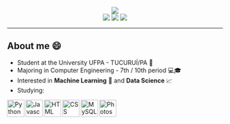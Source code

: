 <div align="center">
<img src="https://i.imgur.com/7ZmSBHB.png" />
</div>
<div align="center">
 <a href="https://www.instagram.com/loch_lucas/" target="_blank"><img src="https://img.shields.io/badge/-Instagram-%23E4405F?style=for-the-badge&logo=instagram&logoColor=white" target="_blank"></a>
 <a href = "mailto:lucas.loch.79"><img src="https://img.shields.io/badge/-Gmail-%23333?style=for-the-badge&logo=gmail&logoColor=white" target="_blank"></a>
 <a href="https://www.linkedin.com/in/lucas-loch-259b48231/" target="_blank"><img src="https://img.shields.io/badge/-LinkedIn-%230077B5?style=for-the-badge&logo=linkedin&logoColor=white" target="_blank"></a>
</div>
<hr>

## About me :smile:
- Student at the University UFPA - TUCURUÍ/PA :school_satchel:
- Majoring in Computer Engineering - 7th / 10th period :computer::mortar_board:
- Interested in <b>Machine Learning</b> 🤖 and <b>Data Science</b> :chart_with_upwards_trend:
- Studying: <br>
 <img align="left" alt="Python logo" src="https://cdn.jsdelivr.net/gh/devicons/devicon/icons/python/python-original.svg" width="40" height="40"/>
 <img align="left" alt="Javascript logo" src="https://cdn.jsdelivr.net/gh/devicons/devicon/icons/javascript/javascript-original.svg" width="40" height="40"/>
 <img align="left" alt="HTML logo" src="https://cdn.jsdelivr.net/gh/devicons/devicon/icons/html5/html5-original.svg" width="40" height="40"/>
 <img align="left" alt="CSS logo" src="https://cdn.jsdelivr.net/gh/devicons/devicon/icons/css3/css3-original.svg" width="40" height="40"/>
 <img align="left" alt="MySQL Logo" src="https://cdn.jsdelivr.net/gh/devicons/devicon/icons/mysql/mysql-original.svg" width="40" height="40"/>
 <img align="left" alt="Photoshop logo" src="https://cdn.jsdelivr.net/gh/devicons/devicon/icons/photoshop/photoshop-line.svg" width="40" height="40"/>

<!--
**lucasloch/lucasloch** is a ✨ _special_ ✨ repository because its `README.md` (this file) appears on your GitHub profile.

Here are some ideas to get you started:

- 🔭 I’m currently working on ...
- 🌱 I’m currently learning ...
- 👯 I’m looking to collaborate on ...
- 🤔 I’m looking for help with ...
- 💬 Ask me about ...
- 📫 How to reach me: ...
- 😄 Pronouns: ...
- ⚡ Fun fact: ...
-->
